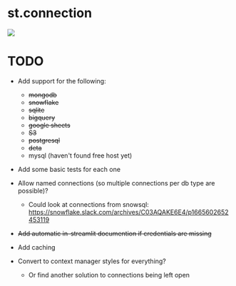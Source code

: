 # st.connection

<a href="https://st-connection.streamlitapp.com" title="View on Streamlit"><img src="https://static.streamlit.io/badges/streamlit_badge_black_white.svg"></a>

# TODO

- Add support for the following:
  - ~~mongodb~~
  - ~~snowflake~~
  - ~~sqlite~~
  - ~~bigquery~~
  - ~~google sheets~~
  - ~~S3~~
  - ~~postgresql~~
  - ~~deta~~
  - mysql (haven't found free host yet)
- Add some basic tests for each one
- Allow named connections (so multiple connections per db type are possible)?

  - Could look at connections from snowsql: https://snowflake.slack.com/archives/C03AQAKE6E4/p1665602652453119

- ~~Add automatic in-streamlit documention if credentials are missing~~

- Add caching

- Convert to context manager styles for everything?
  - Or find another solution to connections being left open

